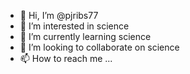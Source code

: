 - 👋 Hi, I’m @pjribs77
- 👀 I’m interested in science
- 🌱 I’m currently learning science
- 💞️ I’m looking to collaborate on science
- 📫 How to reach me ...

<!---
pjribs77/pjribs77 is a ✨ special ✨ repository because its `README.md` (this file) appears on your GitHub profile.
You can click the Preview link to take a look at your changes.
--->
